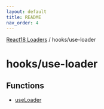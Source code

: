 ```yaml
---
layout: default
title: README
nav_order: 4
---
```


[React18 Loaders](../../modules.md) / hooks/use-loader

# hooks/use-loader

## Functions

- [useLoader](functions/useLoader.md)
